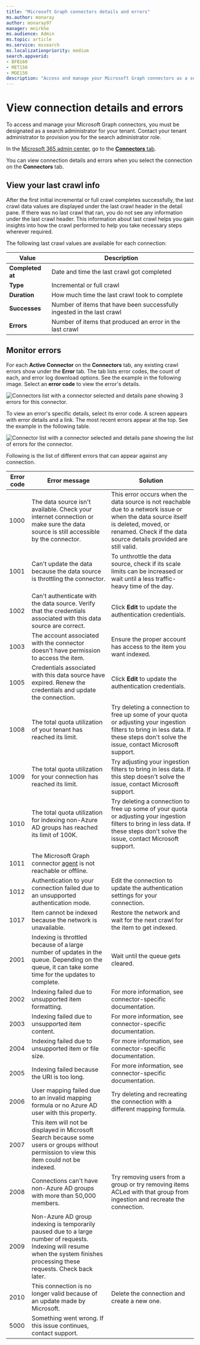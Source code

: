 ```yaml
---
title: "Microsoft Graph connectors details and errors"
ms.author: monaray
author: monaray97
manager: mnirkhe
ms.audience: Admin
ms.topic: article
ms.service: mssearch
ms.localizationpriority: medium
search.appverid:
- BFB160
- MET150
- MOE150
description: "Access and manage your Microsoft Graph connectors as a search administrator for your tenant."
---
```

<!-- markdownlint-disable no-inline-html -->

# View connection details and errors

To access and manage your Microsoft Graph connectors, you must be designated as a search administrator for your tenant. Contact your tenant administrator to provision you for the search administrator role.

In the [Microsoft 365 admin center](https://admin.microsoft.com), go to the [**Connectors** tab](https://admin.microsoft.com/Adminportal/Home#/MicrosoftSearch/Connectors).

You can view connection details and errors when you select the connection on the **Connectors** tab.  

## View your last crawl info

After the first initial incremental or full crawl completes successfully, the last crawl data values are displayed under the last crawl header in the detail pane. If there was no last crawl that ran, you do not see any information under the last crawl header. This information about last crawl helps you gain insights into how the crawl performed to help you take necessary steps wherever required.

The following last crawl values are available for each connection:

Value | Description
--- | ---
**Completed at** | Date and time the last crawl got completed
**Type** | Incremental or full crawl
**Duration** | How much time the last crawl took to complete
**Successes** | Number of items that have been successfully ingested in the last crawl
**Errors** | Number of items that produced an error in the last crawl

## Monitor errors

For each **Active Connector** on the **Connectors** tab, any existing crawl errors show under the **Error** tab. The tab lists error codes, the count of each, and error log download options. See the example in the following image. Select an **error code** to view the error's details.

![Connectors list with a connector selected and details pane showing 3 errors for this connector.](media/errormonitoring1.png)

To view an error's specific details, select its error code. A screen appears with error details and a link. The most recent errors appear at the top. See the example in the following table.

![Connector list with a connector selected and details pane showing the list of errors for the connector.](media/errormonitoring2.png)

Following is the list of different errors that can appear against any connection.

Error code | Error message | Solution
--- | --- | ---
1000 | The data source isn't available. Check your internet connection or make sure the data source is still accessible by the connector. | This error occurs when the data source is not reachable due to a network issue or when the data source itself is deleted, moved, or renamed. Check if the data source details provided are still valid.
1001 | Can't update the data because the data source is throttling the connector. | To unthrottle the data source, check if its scale limits can be increased or wait until a less traffic-heavy time of the day.
1002 | Can't authenticate with the data source. Verify that the credentials associated with this data source are correct. | Click **Edit** to update the authentication credentials.
1003 | The account associated with the connector doesn't have permission to access the item. |  Ensure the proper account has access to the item you want indexed.
1005 | Credentials associated with this data source have expired. Renew the credentials and update the connection. | Click **Edit** to update the authentication credentials.
1008 | The total quota utilization of your tenant has reached its limit. | Try deleting a connection to free up some of your quota or adjusting your ingestion filters to bring in less data. If these steps don't solve the issue, contact Microsoft support.
1009 | The total quota utilization for your connection has reached its limit. | Try adjusting your ingestion filters to bring in less data. If this step doesn't solve the issue, contact Microsoft support.
1010 | The total quota utilization for indexing non-Azure AD groups has reached its limit of 100K. | Try deleting a connection to free up some of your quota or adjusting your ingestion filters to bring in less data. If these steps don't solve the issue, contact Microsoft support.
1011 | The Microsoft Graph connector [agent](graph-connector-agent.md) is not reachable or offline. | 
1012 | Authentication to your connection failed due to an unsupported authentication mode. | Edit the connection to update the authentication settings for your connection.
1017 | Item cannot be indexed because the network is unavailable. | Restore the network and wait for the next crawl for the item to get indexed.
2001 | Indexing is throttled because of a large number of updates in the queue. Depending on the queue, it can take some time for the updates to complete. | Wait until the queue gets cleared.
2002 | Indexing failed due to unsupported item formatting. | For more information, see connector-specific documentation.
2003 | Indexing failed due to unsupported item content. | For more information, see connector-specific documentation.
2004 | Indexing failed due to unsupported item or file size. | For more information, see connector-specific documentation.
2005 | Indexing failed because the URI is too long. | For more information, see connector-specific documentation.
2006 | User mapping failed due to an invalid mapping formula or no Azure AD user with this property. | Try deleting and recreating the connection with a different mapping formula. 
2007 | This item will not be displayed in Microsoft Search because some users or groups without permission to view this item could not be indexed. | 
2008 | Connections can't have non-Azure AD groups with more than 50,000 members. | Try removing users from a group or try removing items ACLed with that group from ingestion and recreate the connection.
2009 | Non-Azure AD group indexing is temporarily paused due to a large number of requests. Indexing will resume when the system finishes processing these requests. Check back later. | 
2010 | This connection is no longer valid because of an update made by Microsoft. | Delete the connection and create a new one.
5000 | Something went wrong. If this issue continues, contact support. |
